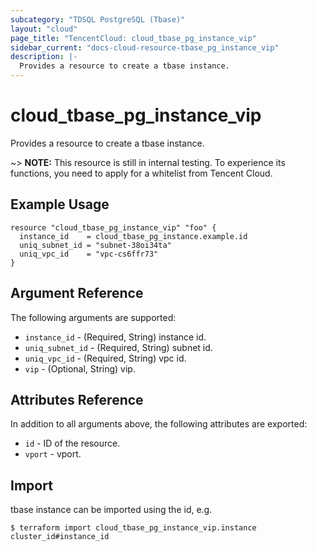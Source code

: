```yaml
---
subcategory: "TDSQL PostgreSQL (Tbase)"
layout: "cloud"
page_title: "TencentCloud: cloud_tbase_pg_instance_vip"
sidebar_current: "docs-cloud-resource-tbase_pg_instance_vip"
description: |-
  Provides a resource to create a tbase instance.
---
```


# cloud_tbase_pg_instance_vip

Provides a resource to create a tbase instance.

~> **NOTE:** This resource is still in internal testing. To experience its functions, you need to apply for a whitelist from Tencent Cloud.

## Example Usage

```hcl
resource "cloud_tbase_pg_instance_vip" "foo" {
  instance_id    = cloud_tbase_pg_instance.example.id
  uniq_subnet_id = "subnet-38oi34ta"
  uniq_vpc_id    = "vpc-cs6ffr73"
}
```

## Argument Reference

The following arguments are supported:

* `instance_id` - (Required, String) instance id.
* `uniq_subnet_id` - (Required, String) subnet id.
* `uniq_vpc_id` - (Required, String) vpc id.
* `vip` - (Optional, String) vip.

## Attributes Reference

In addition to all arguments above, the following attributes are exported:

* `id` - ID of the resource.
* `vport` - vport.


## Import

tbase instance can be imported using the id, e.g.
```
$ terraform import cloud_tbase_pg_instance_vip.instance cluster_id#instance_id
```

